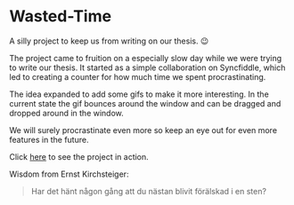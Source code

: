 # Wasted-Time
A silly project to keep us from writing on our thesis. 😉 

The project came to fruition on a especially slow day while we were trying to write our thesis. 
It started as a simple collaboration on Syncfiddle, which led to creating a counter for how much time we spent procrastinating.

The idea expanded to add some gifs to make it more interesting. In the current state the gif bounces around the window and can be dragged and dropped around in the window. 

We will surely procrastinate even more so keep an eye out for even more features in the future.

Click [here](https://jacobduvander.se/prankdeluxe/) to see the project in action.

Wisdom from Ernst Kirchsteiger:
> Har det hänt någon gång att du nästan blivit förälskad i en sten?
